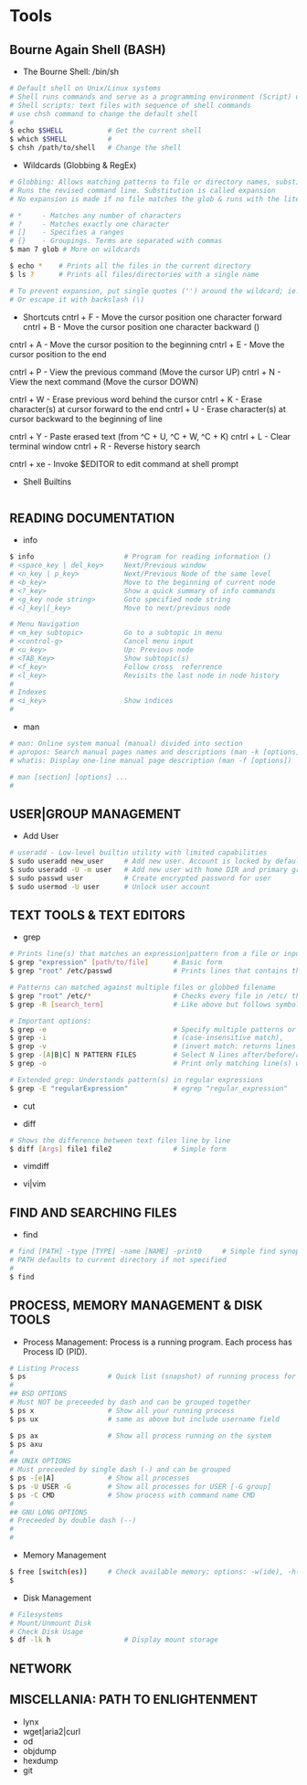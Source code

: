 # Tools

## Bourne Again Shell (BASH)

* The Bourne Shell: /bin/sh
```sh
# Default shell on Unix/Linux systems
# Shell runs commands and serve as a programming environment (Script) use to manage task
# Shell scripts: text files with sequence of shell commands
# use chsh command to change the default shell
#
$ echo $SHELL			# Get the current shell
$ which $SHELL			#
$ chsh /path/to/shell	# Change the shell
```

* Wildcards (Globbing & RegEx)
```sh
# Globbing: Allows matching patterns to file or directory names, substitutes all file names
# Runs the revised command line. Substitution is called expansion
# No expansion is made if no file matches the glob & runs with the literal character

# * 	- Matches any number of characters
# ? 	- Matches exactly one character
# [] 	- Specifies a ranges
# {}	- Groupings. Terms are separated with commas
$ man 7 glob # More on wildcards

$ echo * 	# Prints all the files in the current directory
$ ls ?		# Prints all files/directories with a single name

# To prevent expansion, put single quotes ('') around the wildcard; ie: '*', '?'
# Or escape it with backslash (\)
```

* Shortcuts
cntrl + F 	- Move the cursor position one character forward
cntrl + B 	- Move the cursor position one character backward ()

cntrl + A 	- Move the cursor position to the beginning
cntrl + E 	- Move the cursor position to the end

cntrl + P 	- View the previous command (Move the cursor UP)
cntrl + N 	- View the next command (Move the cursor DOWN)

cntrl + W 	- Erase previous word behind the cursor
cntrl + K 	- Erase character(s) at cursor forward to the end
cntrl + U	- Erase character(s) at cursor backward to the beginning of line

cntrl + Y 	- Paste erased text (from ^C + U, ^C + W, ^C + K)
cntrl + L 	- Clear terminal window
cntrl + R 	- Reverse history search

cntrl + xe  - Invoke $EDITOR to edit command at shell prompt

* Shell Builtins
```sh

```

## READING DOCUMENTATION

* info
```sh
$ info 						# Program for reading information ()
# <space_key | del_key> 	Next/Previous window
# <n_key | p_key>			Next/Previous Node of the same level
# <b_key>					Move to the beginning of current node
# <?_key>					Show a quick summary of info commands
# <g_key node string>		Goto specified node string
# <]_key|[_key>				Move to next/previous node

# Menu Navigation
# <m_key subtopic> 			Go to a subtopic in menu
# <control-g>				Cancel menu input
# <u_key>					Up: Previous node
# <TAB_Key>					Show subtopic(s)
# <f_key>					Follow cross  referrence
# <l_key>					Revisits the last node in node history
# 
# Indexes
# <i_key>					Show indices
#
```

* man
```sh
# man: Online system manual (manual) divided into section
# apropos: Search manual pages names and descriptions (man -k [options] [regex]) with keyword
# whatis: Display one-line manual page description (man -f [options])

# man [section] [options] ...
#
```

## USER|GROUP MANAGEMENT

* Add User
```sh
# useradd - Low-level builtin utility with limited capabilities
$ sudo useradd new_user 	# Add new user. Account is locked by default
$ sudo useradd -U -m user   # Add new user with home DIR and primary group with the same username.
$ sudo passwd user 			# Create encrypted password for user
$ sudo usermod -U user 		# Unlock user account
```

## TEXT TOOLS & TEXT EDITORS

* grep
```sh
# Prints line(s) that matches an expression|pattern from a file or input stream
$ grep "expression" [path/to/file]		# Basic form
$ grep "root" /etc/passwd				# Prints lines that contains the word root in the /etc/passwd file

# Patterns can matched against multiple files or globbed filename
$ grep "root" /etc/*					# Checks every file in /etc/ that contains the word root
$ grep -R [search_term]					# Like above but follows symbolic links

# Important options:
$ grep -e								# Specify multiple patterns or pattern begins with a dash (-)
$ grep -i								# (case-insensitive match),
$ grep -v 								# (invert match: returns lines that do not match search pattern)
$ grep -[A|B|C] N PATTERN FILES			# Select N lines after/before/around pattern in filename(s)
$ grep -o 								# Print only matching line(s) with each on separate line.

# Extended grep: Understands pattern(s) in regular expressions
$ grep -E "regularExpression"			# egrep "regular_expression"
```

* cut

* diff
```sh
# Shows the difference between text files line by line
$ diff [Args] file1 file2				# Simple form

```

* vimdiff

* vi|vim

## FIND AND SEARCHING FILES

* find
```sh
# find [PATH] -type [TYPE] -name [NAME] -print0 	# Simple find synopsis
# PATH defaults to current directory if not specified
# 
$ find 
```

## PROCESS, MEMORY MANAGEMENT & DISK TOOLS

* Process Management: Process is a running program. Each process has Process ID (PID).
```sh
# Listing Process
$ ps 					# Quick list (snapshot) of running process for current $USER
#
## BSD OPTIONS
# Must NOT be preceeded by dash and can be grouped together
$ ps x 					# Show all your running process
$ ps ux 				# same as above but include username field

$ ps ax 				# Show all process running on the system
$ ps axu
# 
## UNIX OPTIONS
# Must preceeded by single dash (-) and can be grouped
$ ps -[e|A] 			# Show all processes 
$ ps -U USER -G			# Show all processes for USER [-G group]
$ ps -C CMD 			# Show process with command name CMD
#
## GNU LONG OPTIONS
# Preceeded by double dash (--)
#
#
```

* Memory Management
```sh
$ free [switch(es)]		# Check available memory; options: -w(ide), -h(uman readable), -s(econds delay)
$
```

* Disk Management
```sh
# Filesystems
# Mount/Unmount Disk
# Check Disk Usage
$ df -lk h 					# Display mount storage

```

## NETWORK 


## MISCELLANIA: PATH TO ENLIGHTENMENT
- lynx
- wget|aria2|curl
- od
- objdump
- hexdump
- git